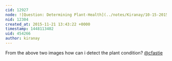 ```yaml
---
cid: 12927
node: ![Question: Determining Plant-Health](../notes/Kiranay/10-15-2015/question-determining-plant-health)
nid: 12304
created_at: 2015-11-21 13:43:22 +0000
timestamp: 1448113402
uid: 454266
author: kiranay
---
```


From the above two images how can i detect the plant condition? [@cfastie](/profile/cfastie)